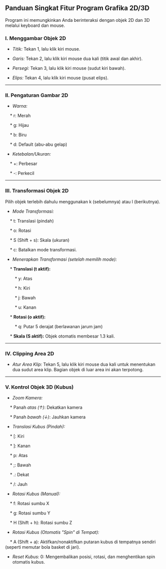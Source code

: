 ## Panduan Singkat Fitur Program Grafika 2D/3D



Program ini memungkinkan Anda berinteraksi dengan objek 2D dan 3D melalui keyboard dan mouse.



### I. Menggambar Objek 2D



* *Titik:* Tekan 1, lalu klik kiri mouse.

* *Garis:* Tekan 2, lalu klik kiri mouse dua kali (titik awal dan akhir).

* *Persegi:* Tekan 3, lalu klik kiri mouse (sudut kiri bawah).

* *Elips:* Tekan 4, lalu klik kiri mouse (pusat elips).



---



### II. Pengaturan Gambar 2D



* *Warna:*

    * r: Merah

    * g: Hijau

    * b: Biru

    * d: Default (abu-abu gelap)

* *Ketebalan/Ukuran:*

    * +: Perbesar

    * -: Perkecil



---



### III. Transformasi Objek 2D



Pilih objek terlebih dahulu menggunakan k (sebelumnya) atau l (berikutnya).



* *Mode Transformasi:*

    * t: Translasi (pindah)

    * o: Rotasi

    * S (Shift + s): Skala (ukuran)

    * c: Batalkan mode transformasi.

* *Menerapkan Transformasi (setelah memilih mode):*

    * **Translasi (t aktif):**

        * y: Atas

        * h: Kiri

        * j: Bawah

        * u: Kanan

    * **Rotasi (o aktif):**

        * q: Putar 5 derajat (berlawanan jarum jam)

    * **Skala (S aktif):** Objek otomatis membesar 1.3 kali.



---



### IV. Clipping Area 2D



* *Atur Area Klip:* Tekan 5, lalu klik kiri mouse dua kali untuk menentukan dua sudut area klip. Bagian objek di luar area ini akan terpotong.



---



### V. Kontrol Objek 3D (Kubus)



* *Zoom Kamera:*

    * Panah *atas (↑)*: Dekatkan kamera

    * Panah *bawah (↓)*: Jauhkan kamera

* *Translasi Kubus (Pindah):*

    * [: Kiri

    * ]: Kanan

    * p: Atas

    * ;: Bawah

    * .: Dekat

    * /: Jauh

* *Rotasi Kubus (Manual):*

    * f: Rotasi sumbu X

    * g: Rotasi sumbu Y

    * H (Shift + h): Rotasi sumbu Z

* *Rotasi Kubus (Otomatis "Spin" di Tempat):*

    * A (Shift + a): Aktifkan/nonaktifkan putaran kubus di tempatnya sendiri (seperti memutar bola basket di jari).

* *Reset Kubus:* 0: Mengembalikan posisi, rotasi, dan menghentikan spin otomatis kubus.
